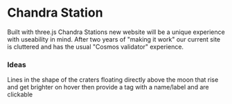 # Chandra Station

Built with three.js Chandra Stations new website will be a unique experience with useability in mind. After two years of "making it work" our current site is cluttered and has the usual "Cosmos validator" experience.


### Ideas

Lines in the shape of the craters floating directly above the moon that rise and get brighter on hover then provide a tag with a name/label and are clickable 